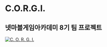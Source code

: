 # C.O.R.G.I.
## 넷마블게임아카데미 8기 팀 프로젝트

[![C. O. R. G. I.](https://github.com/ltg9amer/GameProjectN/assets/98874697/16d7ae51-d25a-4c53-a54b-a42d1e5b0ea6)](https://drive.google.com/file/d/1jENtHrOva-_gCdIzHo9WG25YQlr8ec8W/view)

